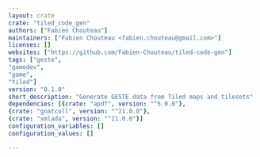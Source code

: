 ```yaml
---
layout: crate
crate: "tiled_code_gen"
authors: ["Fabien Chouteau"]
maintainers: ["Fabien Chouteau <fabien.chouteau@gmail.com>"]
licenses: []
websites: ["https://github.com/Fabien-Chouteau/tiled-code-gen"]
tags: ["geste",
"gamedev",
"game",
"tiled"]
version: "0.1.0"
short_description: "Generate GESTE data from Tiled maps and tilesets"
dependencies: [{crate: "apdf", version: "^5.0.0"},
{crate: "gnatcoll", version: "^21.0.0"},
{crate: "xmlada", version: "^21.0.0"}]
configuration_variables: []
configuration_values: []

---
```



